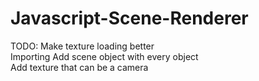# Javascript-Scene-Renderer

TODO: 
  Make texture loading better  
  Importing
  Add scene object with every object  
  Add texture that can be a camera  
